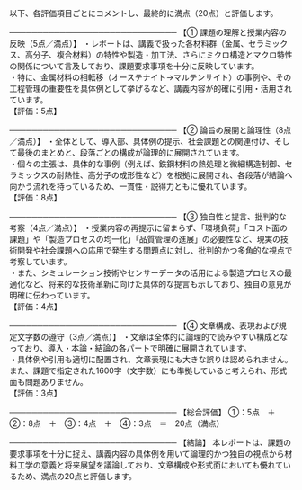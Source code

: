 以下、各評価項目ごとにコメントし、最終的に満点（20点）と評価します。

──────────────────────────────
【① 課題の理解と授業内容の反映（5点／満点）】
・レポートは、講義で扱った各材料群（金属、セラミックス、高分子、複合材料）の特性や製造・加工法、さらにミクロ構造とマクロ特性の関係について言及しており、課題要求事項を十分に反映しています。  
・特に、金属材料の相転移（オーステナイト→マルテンサイト）の事例や、その工程管理の重要性を具体例として挙げるなど、講義内容が的確に引用・活用されています。  
【評価：5点】

──────────────────────────────
【② 論旨の展開と論理性（8点／満点）】
・全体として、導入部、具体例の提示、社会課題との関連付け、そして最後のまとめと、段落ごとの構成が論理的に展開されています。  
・個々の主張は、具体的な事例（例えば、鉄鋼材料の熱処理と微細構造制御、セラミックスの耐熱性、高分子の成形性など）を根拠に展開され、各段落が結論へ向かう流れを持っているため、一貫性・説得力ともに優れています。  
【評価：8点】

──────────────────────────────
【③ 独自性と提言、批判的な考察（4点／満点）】
・授業内容の再提示に留まらず、「環境負荷」「コスト面の課題」や「製造プロセスの均一化」「品質管理の進展」の必要性など、現実の技術開発や社会課題への応用で発生する問題点に対し、批判的かつ多角的な視点で考察しています。  
・また、シミュレーション技術やセンサーデータの活用による製造プロセスの最適化など、将来的な技術革新に向けた具体的な提言も示しており、独自の意見が明確に伝わっています。  
【評価：4点】

──────────────────────────────
【④ 文章構成、表現および規定文字数の遵守（3点／満点）】
・文章は全体的に論理的で読みやすい構成となっており、導入・本論・結論の各パートで明確に展開されています。  
・具体例や引用も適切に配置され、文章表現にも大きな誤りは認められません。また、課題で指定された1600字（文字数）にも準拠していると考えられ、形式面も問題ありません。  
【評価：3点】

──────────────────────────────
【総合評価】
①：5点　＋　②：8点　＋　③：4点　＋　④：3点　＝　20点（満点）

──────────────────────────────
【結論】
本レポートは、課題の要求事項を十分に捉え、講義内容の具体例を用いて論理的かつ独自の視点から材料工学の意義と将来展望を議論しており、文章構成や形式面においても優れているため、満点の20点と評価します。